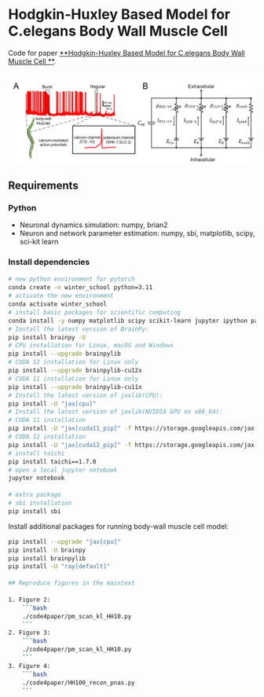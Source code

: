 # Hodgkin-Huxley Based Model for C.elegans Body Wall Muscle Cell 

Code for paper [**Hodgkin-Huxley Based Model for C.elegans Body Wall Muscle Cell **](https://www.biorxiv.org/content/10.1101/2024.07.15.603498v1).

![paper-summary](./PCB-new.png)

## Requirements

### Python

- Neuronal dynamics simulation: numpy, brian2
- Neuron and network parameter estimation: numpy, sbi, matplotlib, scipy, sci-kit learn


### Install dependencies

```bash
# new python environment for pytorch
conda create -n winter_school python=3.11
# activate the new environment
conda activate winter_school
# install basic packages for scientific computing
conda install -y numpy matplotlib scipy scikit-learn jupyter ipython pandas ipywidgets 
# Install the latest version of BrainPy:
pip install brainpy -U
# CPU installation for Linux, macOS and Windows
pip install --upgrade brainpylib
# CUDA 12 installation for Linux only
pip install --upgrade brainpylib-cu12x
# CUDA 11 installation for Linux only
pip install --upgrade brainpylib-cu11x
# Install the latest version of jaxlib(CPU):
pip install -U "jax[cpu]"
# Install the latest version of jaxlib(NVIDIA GPU on x86_64):
# CUDA 11 installation
pip install -U "jax[cuda11_pip]" -f https://storage.googleapis.com/jax-releases/jax_cuda_releases.html
# CUDA 12 installation
pip install -U "jax[cuda12_pip]" -f https://storage.googleapis.com/jax-releases/jax_cuda_releases.html
# install taichi
pip install taichi==1.7.0
# open a local jupyter notebook
jupyter notebook

# extra package
# sbi installation
pip install sbi
```

Install additional packages for running body-wall muscle cell model:
```bash
pip install --upgrade "jax[cpu]"
pip install -U brainpy
pip install brainpylib
pip install -U "ray[default]"

## Reproduce figures in the maintext

1. Figure 2:
    ```bash
    ./code4paper/pm_scan_kl_HH10.py
    ```
2. Figure 3:
    ```bash
    ./code4paper/pm_scan_kl_HH10.py
    ```
3. Figure 4:
    ```bash
    ./code4paper/HH100_recon_pnas.py
    ```